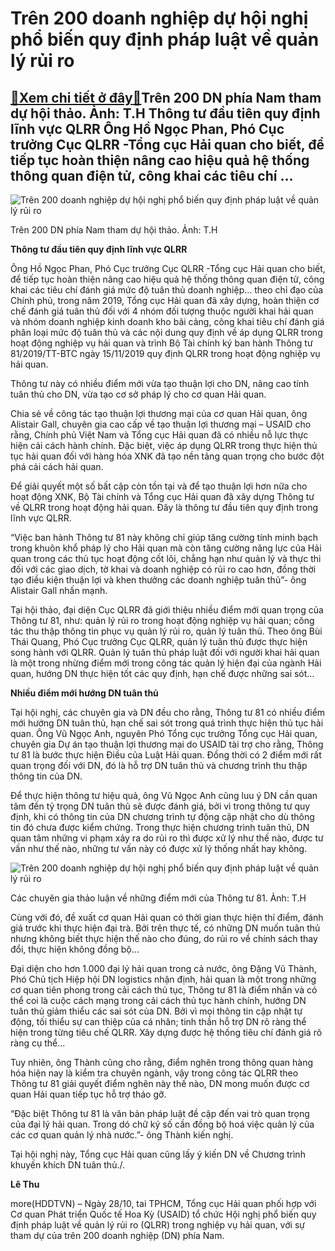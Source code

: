 Trên 200 doanh nghiệp dự hội nghị phổ biến quy định pháp luật về quản lý rủi ro
===============================================================================

[:gift:Xem chi tiết ở đây:gift:](https://hddtvn.com/tren-200-doanh-nghiep-du-hoi-nghi-pho-bien-quy-dinh-phap-luat-ve-quan-ly-rui-ro/)Trên 200 DN phía Nam tham dự hội thảo. Ảnh: T.H Thông tư đầu tiên quy định lĩnh vực QLRR Ông Hồ Ngọc Phan, Phó Cục trưởng Cục QLRR -Tổng cục Hải quan cho biết, để tiếp tục hoàn thiện nâng cao hiệu quả hệ thống thông quan điện tử, công khai các tiêu chí …
--------------------------------------------------------------------------------------------------------------------------------------------------------------------------------------------------------------------------------------------------------------





![Trên 200 doanh nghiệp dự hội nghị phổ biến quy định pháp luật về quản lý rủi ro](https://hddtvn.com/wp-content/uploads/2021/01/IMG-3309.jpg "Trên 200 doanh nghiệp dự hội nghị phổ biến quy định pháp luật về quản lý rủi ro")


Trên 200 DN phía Nam tham dự hội thảo. Ảnh: T.H



**Thông tư đầu tiên quy định lĩnh vực QLRR**


Ông Hồ Ngọc Phan, Phó Cục trưởng Cục QLRR -Tổng cục Hải quan cho biết, để tiếp tục hoàn thiện nâng cao hiệu quả hệ thống thông quan điện tử, công khai các tiêu chí đánh giá mức độ tuân thủ doanh nghiệp… theo chỉ đạo của Chính phủ, trong năm 2019, Tổng cục Hải quan đã xây dựng, hoàn thiện cơ chế đánh giá tuân thủ đối với 4 nhóm đối tượng thuộc người khai hải quan và nhóm doanh nghiệp kinh doanh kho bãi cảng, công khai tiêu chí đánh giá phân loại mức độ tuân thủ và các nội dung quy định về áp dụng QLRR trong hoạt động nghiệp vụ hải quan và trình Bộ Tài chính ký ban hành Thông tư 81/2019/TT-BTC ngày 15/11/2019 quy định QLRR trong hoạt động nghiệp vụ hải quan.


Thông tư này có nhiều điểm mới vừa tạo thuận lợi cho DN, nâng cao tính tuân thủ cho DN, vừa tạo cơ sở pháp lý cho cơ quan Hải quan.


Chia sẻ về công tác tạo thuận lợi thương mại của cơ quan Hải quan, ông Alistair Gall, chuyên gia cao cấp về tạo thuận lợi thương mại – USAID cho rằng, Chính phủ Việt Nam và Tổng cục Hải quan đã có nhiều nỗ lực thực hiện cải cách hành chính. Đặc biệt, việc áp dụng QLRR trong thực hiện thủ tục hải quan đối với hàng hóa XNK đã tạo nền tảng quan trọng cho bước đột phá cải cách hải quan.


Để giải quyết một số bất cập còn tồn tại và để tạo thuận lợi hơn nữa cho hoạt động XNK, Bộ Tài chính và Tổng cục Hải quan đã xây dựng Thông tư về QLRR trong hoạt động hải quan. Đây là thông tư đầu tiên quy định trong lĩnh vực QLRR.


“Việc ban hành Thông tư 81 này không chỉ giúp tăng cường tính minh bạch trong khuôn khổ pháp lý cho Hải quan mà còn tăng cường năng lực của Hải quan trong các thủ tục hoạt động cốt lõi, chẳng hạn như quản lý và thực thi đối với các giao dịch, tờ khai và doanh nghiệp có rủi ro cao hơn, đồng thời tạo điều kiện thuận lợi và khen thưởng các doanh nghiệp tuân thủ”- ông Alistair Gall nhấn mạnh.


Tại hội thảo, đại diện Cục QLRR đã giới thiệu nhiều điểm mới quan trọng của Thông tư 81, như: quản lý rủi ro trong hoạt động nghiệp vụ hải quan; công tác thu thập thông tin phục vụ quản lý rủi ro, quản lý tuân thủ. Theo ông Bùi Thái Quang, Phó Cục trưởng Cục QLRR, quản lý tuân thủ được thực hiện song hành với QLRR. Quản lý tuân thủ pháp luật đối với người khai hải quan là một trong nhừng điểm mới trong công tác quản lý hiện đại của ngành Hải quan, hướng DN thực hiện tốt các quy định, hạn chế được những sai sót…


**Nhiều điểm mới hướng DN tuân thủ**


Tại hội nghị, các chuyên gia và DN đều cho rằng, Thông tư 81 có nhiều điểm mới hướng DN tuân thủ, hạn chế sai sót trong quá trình thực hiện thủ tục hải quan. Ông Vũ Ngọc Anh, nguyên Phó Tổng cục trưởng Tổng cục Hải quan, chuyên gia Dự án tạo thuận lợi thương mại do USAID tài trợ cho rằng, Thông tư 81 là bước thực hiện Điều của Luật Hải quan. Đồng thời có 2 điểm mới rất quan trọng đối với DN, đó là hỗ trợ DN tuân thủ và chương trình thu thập thông tin của DN.


Để thực hiện thông tư hiệu quả, ông Vũ Ngọc Anh cũng luu ý DN cần quan tâm đến tỷ trọng DN tuân thủ sẽ được đánh giá, bởi vì trong thông tư quy định, khi có thông tin của DN chương trình tự động cập nhật cho dù thông tin đó chưa được kiểm chứng. Trong thực hiện chương trình tuân thủ, DN quan tâm những vi phạm xảy ra do rủi ro thì được xử lý như thế nào, được tư vấn như thế nào, những tư vấn này có được xử lý thống nhất hay không.





![Trên 200 doanh nghiệp dự hội nghị phổ biến quy định pháp luật về quản lý rủi ro](https://hddtvn.com/wp-content/uploads/2021/01/3222_IMG_9330.jpg "Trên 200 doanh nghiệp dự hội nghị phổ biến quy định pháp luật về quản lý rủi ro")


Các chuyên gia thảo luận về những điểm mới của Thông tư 81. Ảnh: T.H



Cùng với đó, đề xuất cơ quan Hải quan có thời gian thực hiện thí điểm, đánh giá trước khi thực hiện đại trà. Bởi trên thực tế, có những DN muốn tuân thủ nhưng không biết thực hiện thế nào cho đúng, do rủi ro về chính sách thay đổi, thực hiện không đồng bộ…


Đại diện cho hơn 1.000 đại lý hải quan trong cả nước, ông Đặng Vũ Thành, Phó Chủ tịch Hiệp hội DN logistics nhận định, hải quan là một trong những cơ quan tiên phong trong cải cách thủ tục, Thông tư 81 là điểm nhấn và có thể coi là cuộc cách mạng trong cải cách thủ tục hành chính, hướng DN tuân thủ giảm thiểu các sai sót của DN. Bởi vì mọi thông tin cập nhật tự động, tối thiểu sự can thiệp của cá nhân; tinh thần hỗ trợ DN rõ ràng thể hiện trong từng tiêu chế QLRR. Xây dựng được hệ thống tiêu chí đánh giá rõ ràng cụ thể…


Tuy nhiên, ông Thành cũng cho rằng, điểm nghẽn trong thông quan hàng hóa hiện nay là kiểm tra chuyên ngành, vậy trong công tác QLRR theo Thông tư 81 giải quyết điểm nghẽn này thế nào, DN mong muốn được cơ quan Hải quan tiếp tục hỗ trợ tháo gỡ.


“Đặc biệt Thông tư 81 là văn bản pháp luật đề cập đến vai trò quan trọng của đại lý hải quan. Trong dó chữ ký số cần đồng bộ hoá việc quản lý của các cơ quan quản lý nhà nước.”- ông Thành kiến nghị.


Tại hội nghị này, Tổng cục Hải quan cũng lấy ý kiến DN về Chương trình khuyến khích DN tuân thủ./.




**Lê Thu**



more(HDDTVN) – Ngày 28/10, tai TPHCM, Tổng cục Hải quan phối hợp với Cơ quan Phát triển Quốc tế Hoa Kỳ (USAID) tổ chức Hội nghị phổ biến quy định pháp luật về quản lý rủi ro (QLRR) trong nghiệp vụ hải quan, với sự tham dự của trên 200 doanh nghiệp (DN) phía Nam.

